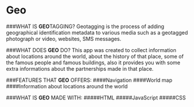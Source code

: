 # Geo

###WHAT IS <b>GEO</b>TAGGING?
Geotagging  is the process of adding geographical identification metadata to various media such as a geotagged photograph or video, websites, SMS messages.



###WHAT DOES <b>GEO</b> DO?
This app was created to collect information about locations around the world, about the history of that place, some of the famous people
and famous buildings, also it provides you with some extra informations about the partnerships made in that place.

###FEATURES THAT <b>GEO</b> OFFERS:
####Navigation
####World map
####Information about locations around the world

###WHAT IS <b>GEO</b> MADE WITH:
#####HTML
#####JavaScript
#####CSS

